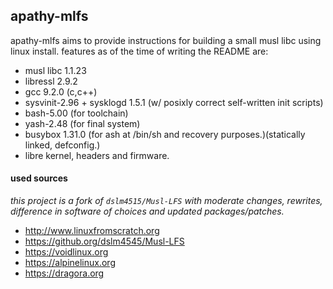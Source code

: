 ## apathy-mlfs
apathy-mlfs aims to provide instructions for building a small musl libc using linux install. features as of the time of writing the README are:
 * musl libc 1.1.23
 * libressl 2.9.2
 * gcc 9.2.0 (c,c++)
 * sysvinit-2.96 + sysklogd 1.5.1 (w/ posixly correct self-written init scripts)
 * bash-5.00 (for toolchain)
 * yash-2.48 (for final system)
 * busybox 1.31.0 (for ash at /bin/sh and recovery purposes.)(statically linked, defconfig.)
 * libre kernel, headers and firmware.

#### used sources
*this project is a fork of `dslm4515/Musl-LFS` with moderate changes, rewrites, difference in software of choices and updated packages/patches.*
 * http://www.linuxfromscratch.org
 * https://github.org/dslm4545/Musl-LFS
 * https://voidlinux.org
 * https://alpinelinux.org
 * https://dragora.org
